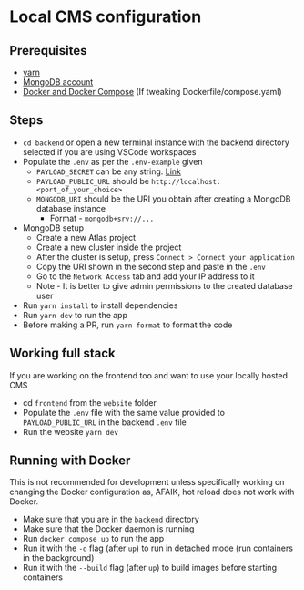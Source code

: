 # Local CMS configuration

## Prerequisites

- [yarn](https://yarnpkg.com/getting-started/install)
- [MongoDB account](https://account.mongodb.com/account/login)
- [Docker and Docker Compose](https://www.docker.com/) (If tweaking Dockerfile/compose.yaml)

## Steps

- `cd backend` or open a new terminal instance with the backend directory selected if you are using VSCode workspaces
- Populate the `.env` as per the `.env-example` given
  - `PAYLOAD_SECRET` can be any string. [Link](https://payloadcms.com/docs/production/deployment#security)
  - `PAYLOAD_PUBLIC_URL` should be `http://localhost:<port_of_your_choice>`
  - `MONGODB_URI` should be the URI you obtain after creating a MongoDB database instance
    - Format - `mongodb+srv://...`
- MongoDB setup
  - Create a new Atlas project
  - Create a new cluster inside the project
  - After the cluster is setup, press `Connect > Connect your application`
  - Copy the URI shown in the second step and paste in the `.env`
  - Go to the `Network Access` tab and add your IP address to it
  - Note - It is better to give admin permissions to the created database user
- Run `yarn install` to install dependencies
- Run `yarn dev` to run the app
- Before making a PR, run `yarn format` to format the code

## Working full stack

If you are working on the frontend too and want to use your locally hosted CMS

- cd `frontend` from the `website` folder
- Populate the `.env` file with the same value provided to `PAYLOAD_PUBLIC_URL` in the backend `.env` file
- Run the website `yarn dev`

## Running with Docker

This is not recommended for development unless specifically working on changing the Docker configuration as, AFAIK, hot reload does not work with Docker.

- Make sure that you are in the `backend` directory
- Make sure that the Docker daemon is running
- Run `docker compose up` to run the app
- Run it with the `-d` flag (after `up`) to run in detached mode (run containers in the background)
- Run it with the `--build` flag (after `up`) to build images before starting containers
